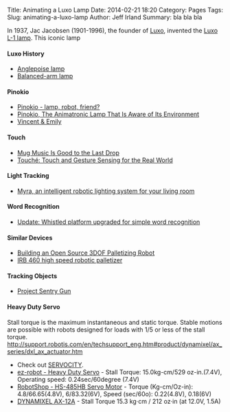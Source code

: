 Title: Animating a Luxo Lamp
Date: 2014-02-21 18:20
Category: Pages
Tags: 
Slug: animating-a-luxo-lamp
Author: Jeff Irland
Summary: bla bla bla

In 1937, Jac Jacobsen (1901-1996), the founder of [Luxo][02], invented the [Luxo L-1 lamp][01].
This iconic lamp

#### Luxo History
* [Anglepoise lamp](http://en.wikipedia.org/wiki/Anglepoise_lamp)
* [Balanced-arm lamp](http://en.wikipedia.org/wiki/Balanced-arm_lamp)

#### Pinokio
* [Pinokio - lamp, robot, friend?](http://www.behance.net/gallery/Pinokio/5914541)
* [Pinokio, The Animatronic Lamp That Is Aware of Its Environment](http://www.creativeapplications.net/processing/pinokio-the-animatronic-lamp-that-is-aware-of-its-environment/)
* [Vincent & Emily](http://newgrids.fr/2013/05/13/vincent-emily/)

#### Touch
* [Mug Music Is Good to the Last Drop](http://hackaday.com/2014/03/19/mug-music-is-good-to-the-last-drop/#more-117602)
* [Touché: Touch and Gesture Sensing for the Real World](http://www.disneyresearch.com/project/touche-touch-and-gesture-sensing-for-the-real-world/)

#### Light Tracking
* [Myra, an intelligent robotic lighting system for your living room](http://kawalabo.blogspot.jp/2014/01/myra-intelligent-robotic-lighting.html)

#### Word Recognition
* [Update: Whistled platform upgraded for simple word recognition](http://hackaday.com/2013/08/22/update-whistled-platform-upgraded-for-simple-word-recognition/)

#### Similar Devices
* [Building an Open Source 3DOF Palletizing Robot](http://www.marginallyclever.com/blog/2014/03/building-an-open-source-3dof-palletizing-robot/)
* [IRB 460 high speed robotic palletizer](http://www.abb.ca/product/seitp327/ff492162d8dbaf44c1257861005de2fe.aspx)

#### Tracking Objects
* [Project Sentry Gun](http://psg.rudolphlabs.com/)

#### Heavy Duty Servo
Stall torque is the maximum instantaneous and static torque.
Stable motions are possible with robots designed for loads with 1/5 or less of the stall torque.
http://support.robotis.com/en/techsupport_eng.htm#product/dynamixel/ax_series/dxl_ax_actuator.htm

* Check out [SERVOCITY](http://www.servocity.com/).
* [ez-robot - Heavy Duty Servo](http://www.ez-robot.com/Shop/AccessoriesDetails.aspx?prevCat=1&productNumber=7) - Stall Torque: 15.0kg-cm/529 oz-in.(7.4V), Operating speed: 0.24sec/60degree (7.4V)
* [RobotShop - HS-485HB Servo Motor](http://www.robotshop.com/en/hitec-hs-485hb-servo-motor.html) - Torque (Kg-cm/Oz-in): 4.8/66.65(4.8V), 6/83.32(6V), Speed (sec/60o): 0.22(4.8V), 0.18(6V)
* [DYNAMIXEL AX-12A](http://www.trossenrobotics.com/dynamixel-ax-12-robot-actuator.aspx?feed=Froogle&gclid=CKTIrZrwsL0CFWuhOgodjxsA-w) - Stall Torque 15.3 kg·cm / 212 oz·in (at 12.0V, 1.5A)


[01]:http://glamox.com/ie/the-l-1-story
[02]:http://www.luxous.com/
